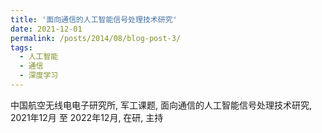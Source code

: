 ```yaml
---
title: '面向通信的人工智能信号处理技术研究'
date: 2021-12-01
permalink: /posts/2014/08/blog-post-3/
tags:
  - 人工智能
  - 通信
  - 深度学习
---
```


中国航空无线电电子研究所, 军工课题, 面向通信的人工智能信号处理技术研究, 2021年12月 至 2022年12月, 在研, 主持
